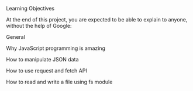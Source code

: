Learning Objectives

At the end of this project, you are expected to be able to explain to anyone, without the help of Google:

General

Why JavaScript programming is amazing

How to manipulate JSON data

How to use request and fetch API

How to read and write a file using fs module
